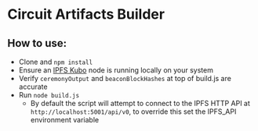 # Circuit Artifacts Builder

## How to use:
- Clone and `npm install`
- Ensure an [IPFS Kubo](https://github.com/ipfs/kubo) node is running locally on your system
- Verify `ceremonyOutput` and `beaconBlockHashes` at top of build.js are accurate
- Run `node build.js`
  - By default the script will attempt to connect to the IPFS HTTP API at `http://localhost:5001/api/v0`, to override this set the IPFS_API environment variable
